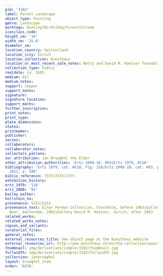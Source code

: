 ```yaml
---
pid: '3182'
label: Forest Landscape
object_type: Painting
genre: Landscape
worktags: Hunting|Birds|Dog|Forest|Stream
iconclass_code:
height_cm: '18'
width_cm: '25.8'
diameter_cm:
location_country: Switzerland
location_city: Zürich
location_collection: Kunsthaus
location_or_most_recent_sale_notes: Betty and David M. Koetser Foundation
collection_type: Public
realdate: ca. 1605
medium: Oil
medium_notes:
support: Copper
support_notes:
signature:
signature_location:
support_marks:
further_inscription:
print_notes:
print_type:
plate_dimensions:
states:
printmaker:
publisher:
series:
collaborators:
collaborator_notes:
collectors_patrons:
our_attribution: Jan Brueghel the Elder
other_attribution_authorities: 'Ertz 2008-10, #93|Ertz 1979, #118'
bibliography: 'Ertz 1979, cat. #118, Fig. 226|Ertz 2008-10, cat. #93, p. 221|Ruby
  2012, p. 280'
biblio_reference: 7373|7374|7375
exhibition_history:
ertz_1979: '118'
ertz_2008: '93'
bailey_walker:
hollstein_no:
provenance: 5221|5222
provenance_text: Einar Perman Collection, Stockholm, before 1963|Gallery Pieter de
  Boer, Amsterdam, 1963|Gallery David M. Koetser, Zurich, after 1963
related_works:
related_works_notes:
copies_and_variants:
curatorial_files:
general_notes:
external_resources_title: See object page at the Kunsthaus website
external_resources_url: http://www.kunsthaus.ch/en/the-collection/painting-and-sculptures/old-masters/flemish-painting/zoom/
thumbnail: img/derivatives/simple/3182/thumbnail.jpg
fullwidth: img/derivatives/simple/3182/fullwidth.jpg
collection: janbrueghel
layout: brueghel_item
order: '0270'
---
```

